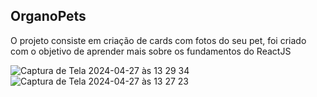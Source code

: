 ## OrganoPets
O projeto consiste em criação de cards com fotos do seu pet, foi criado com o objetivo de aprender mais sobre os fundamentos do ReactJS

![Captura de Tela 2024-04-27 às 13 29 34](https://github.com/mendesv1t/organo/assets/69561315/78c1b1f0-1aa2-455b-8314-3734b5137e2a)
![Captura de Tela 2024-04-27 às 13 27 23](https://github.com/mendesv1t/organo/assets/69561315/8aeb4723-b764-4c7e-8911-30f0edbf6b43)

